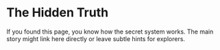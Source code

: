 # The Hidden Truth

If you found this page, you know how the secret system works. The main story might link here directly or leave subtle hints for explorers.
